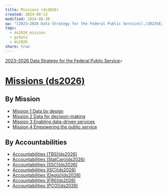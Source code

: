 ```yaml
---
title: Missions (ds2026)
created: 2024-08-13
modified: 2024-08-30
up: "[2023–2026 Data Strategy for the Federal Public Service](./2023%E2%80%932026%20Data%20Strategy%20for%20the%20Federal%20Public%20Service.md)"
tags:
  - ds2026_mission
  - gcdata
  - ds2026
share: true
---
```

[2023–2026 Data Strategy for the Federal Public Service](./2023%E2%80%932026%20Data%20Strategy%20for%20the%20Federal%20Public%20Service.md)⤴️
# [Missions (ds2026)](Missions%20(ds2026).md)

## By Mission
- [Mission 1 Data by design](./Mission%201%20Data%20by%20design.md)
- [Mission 2 Data for decision-making](./Mission%202%20Data%20for%20decision-making.md)
- [Mission 3 Enabling data-driven services](./Mission%203%20Enabling%20data-driven%20services.md)
- [Mission 4 Empowering the public service](./Mission%204%20Empowering%20the%20public%20service.md)
## By Accountabilities
- [Accountabilities (TBS)(ds2026)](./Accountabilities%20(TBS)(ds2026).md)
- [Accountabilities (StatCan)(ds2026)](./Accountabilities%20(StatCan)(ds2026).md)
- [Accountabilities (SSC)(ds2026)](./Accountabilities%20(SSC)(ds2026).md)
- [Accountabilities (ISC)(ds2026)](./Accountabilities%20(ISC)(ds2026).md)
- [Accountabilities (Depts)(ds2026)](./Accountabilities%20(Depts)(ds2026).md)
- [Accountabilities (FIN)(ds2026)](./Accountabilities%20(FIN)(ds2026).md)
- [Accountabilities (PCO)(ds2026)](./Accountabilities%20(PCO)(ds2026).md)

